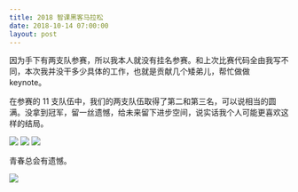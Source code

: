 ```yaml
---
title: 2018 智课黑客马拉松
date: 2018-10-14 07:00:00
layout: post
---
```


因为手下有两支队参赛，所以我本人就没有挂名参赛。和上次比赛代码全由我写不同，本次我并没干多少具体的工作，也就是贡献几个矮弟儿，帮忙做做 keynote。

在参赛的 11 支队伍中，我们的两支队伍取得了第二和第三名，可以说相当的圆满。没拿到冠军，留一丝遗憾，给未来留下进步空间，说实话我个人可能更喜欢这样的结局。

![](https://cdn.maintao.com/blog/img/2018/smartstudy-hackathon/1.png)
![](https://cdn.maintao.com/blog/img/2018/smartstudy-hackathon/2.png)
![](https://cdn.maintao.com/blog/img/2018/smartstudy-hackathon/3.png)

青春总会有遗憾。

![](https://cdn.maintao.com/blog/img/2018/smartstudy-hackathon/4.png)

